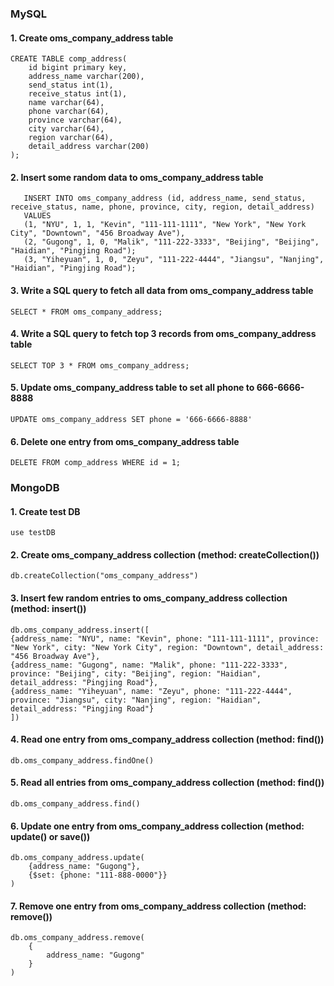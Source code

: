 ### MySQL      
#### 1. Create oms_company_address table     
```
CREATE TABLE comp_address(
    id bigint primary key,
   	address_name varchar(200),
    send_status int(1),
    receive_status int(1),
    name varchar(64),
    phone varchar(64),
    province varchar(64),
    city varchar(64),
    region varchar(64),
    detail_address varchar(200)
);
```

#### 2. Insert some random data to oms_company_address table    
```
   INSERT INTO oms_company_address (id, address_name, send_status, receive_status, name, phone, province, city, region, detail_address)
   VALUES
   (1, "NYU", 1, 1, "Kevin", "111-111-1111", "New York", "New York City", "Downtown", "456 Broadway Ave"),
   (2, "Gugong", 1, 0, "Malik", "111-222-3333", "Beijing", "Beijing", "Haidian", "Pingjing Road");
   (3, "Yiheyuan", 1, 0, "Zeyu", "111-222-4444", "Jiangsu", "Nanjing", "Haidian", "Pingjing Road");
```

#### 3. Write a SQL query to fetch all data from oms_company_address table    
```  
SELECT * FROM oms_company_address;
```

#### 4. Write a SQL query to fetch top 3 records from oms_company_address table     
```
SELECT TOP 3 * FROM oms_company_address;
```

#### 5. Update oms_company_address table to set all phone to 666-6666-8888    
```
UPDATE oms_company_address SET phone = '666-6666-8888'
````

#### 6. Delete one entry from oms_company_address table     
```
DELETE FROM comp_address WHERE id = 1;
```     

### MongoDB    
#### 1. Create test DB     
```
use testDB
```

#### 2. Create oms_company_address collection (method: createCollection())    
```
db.createCollection("oms_company_address")
```

#### 3. Insert few random entries to oms_company_address collection (method: insert())    
```
db.oms_company_address.insert([
{address_name: "NYU", name: "Kevin", phone: "111-111-1111", province: "New York", city: "New York City", region: "Downtown", detail_address: "456 Broadway Ave"},
{address_name: "Gugong", name: "Malik", phone: "111-222-3333", province: "Beijing", city: "Beijing", region: "Haidian", detail_address: "Pingjing Road"},
{address_name: "Yiheyuan", name: "Zeyu", phone: "111-222-4444", province: "Jiangsu", city: "Nanjing", region: "Haidian", detail_address: "Pingjing Road"}
])
```

#### 4. Read one entry from oms_company_address collection (method: find())     
```
db.oms_company_address.findOne()
```

#### 5. Read all entries from oms_company_address collection (method: find())      
```
db.oms_company_address.find()
```

#### 6. Update one entry from oms_company_address collection (method: update() or save())     
```
db.oms_company_address.update(
    {address_name: "Gugong"},
    {$set: {phone: "111-888-0000"}}
)
```

#### 7. Remove one entry from oms_company_address collection (method: remove())     
```
db.oms_company_address.remove(
	{
        address_name: "Gugong"
	}
)
```








